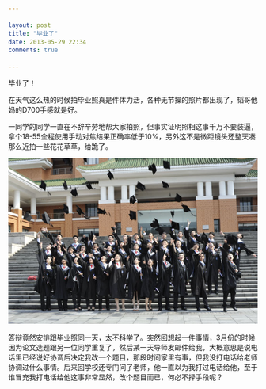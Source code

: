 ```yaml
---

layout: post
title: "毕业了"
date: 2013-05-29 22:34
comments: true

---
```

毕业了！

在天气这么热的时候拍毕业照真是件体力活，各种无节操的照片都出现了，韬哥他妈的D700手感就是好。

一同学的同学一直在不辞辛劳地帮大家拍照，但事实证明照相这事千万不要装逼，拿个18-55全程使用手动对焦结果正确率低于10%，另外这不是微距镜头还整天凑那么近拍一些花花草草，给跪了。

![graduate](/media/pic/graduate.jpg)

答辩竟然安排跟毕业照同一天，太不科学了。突然回想起一件事情，3月份的时候因为论文选题跟另一位同学重复了，然后某一天导师发邮件给我，大概意思是说电话里已经说好协调后决定我改一个题目，那段时间家里有事，但我没打电话给老师协调过什么事情。后来回学校还专门问了老师，他一直以为我打过电话给他，至于谁冒充我打电话给他这事非常显然，改个题目而已，何必不择手段呢？